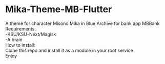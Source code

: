 # Mika-Theme-MB-Flutter
A theme for character Misono Mika in Blue Archive for bank app MBBank 
Requirements: <br>
-KSU/KSU-Next/Magisk <br>
-A brain <br>
How to install: <br>
Clone this repo and install it as a module in your root service <br>
Enjoy
